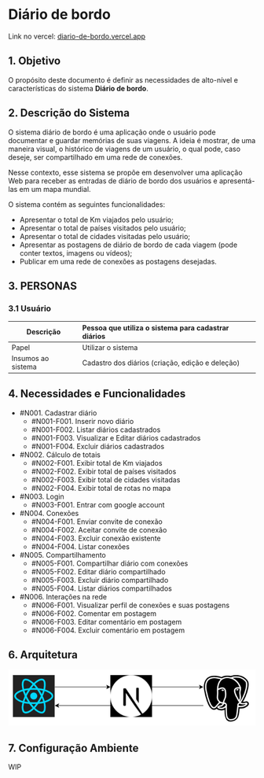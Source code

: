 # Diário de bordo
Link no vercel: [diario-de-bordo.vercel.app](https://diario-de-bordo.vercel.app/)

## **1. Objetivo**

O propósito deste documento é definir as necessidades de alto-nível e características do sistema **Diário de bordo**.

## **2. Descrição do Sistema**

O sistema diário de bordo é uma aplicação onde o usuário pode documentar e guardar memórias de suas viagens. A ideia é mostrar, de uma maneira visual, o histórico de viagens de um usuário, o qual pode, caso deseje, ser compartilhado em uma rede de conexões.

Nesse contexto, esse sistema se propõe em desenvolver uma aplicação Web para receber as entradas de diário de bordo dos usuários e apresentá-las em um mapa mundial.

O sistema contém as seguintes funcionalidades:

- Apresentar o total de Km viajados pelo usuário;
- Apresentar o total de países visitados pelo usuário;
- Apresentar o total de cidades visitadas pelo usuário;
- Apresentar as postagens de diário de bordo de cada viagem (pode conter textos, imagens ou vídeos);
- Publicar em uma rede de conexões as postagens desejadas.

## **3. PERSONAS**

### 3.1 Usuário

| **Descrição** | Pessoa que utiliza o sistema para cadastrar diários                      |
| --------------------- | :-------------------------------------------------------------------------- |
| Papel                 | Utilizar o sistema                                                          |
| Insumos ao sistema    | Cadastro dos diários (criação, edição e deleção) |


## **4. Necessidades e Funcionalidades**

* #N001. Cadastrar diário
  * #N001-F001. Inserir novo diário
  * #N001-F002. Listar diários cadastrados
  * #N001-F003. Visualizar e Editar diários cadastrados
  * #N001-F004. Excluir diários cadastrados
* #N002. Cálculo de totais
  * #N002-F001. Exibir total de Km viajados
  * #N002-F002. Exibir total de países visitados
  * #N002-F003. Exibir total de cidades visitadas
  * #N002-F004. Exibir total de rotas no mapa
* #N003. Login
  * #N003-F001. Entrar com google account
* #N004. Conexões
  * #N004-F001. Enviar convite de conexão
  * #N004-F002. Aceitar convite de conexão
  * #N004-F003. Excluir conexão existente
  * #N004-F004. Listar conexões
* #N005. Compartilhamento
  * #N005-F001. Compartilhar diário com conexões
  * #N005-F002. Editar diário compartilhado
  * #N005-F003. Excluir diário compartilhado
  * #N005-F004. Listar diários compartilhados
* #N006. Interações na rede
  * #N006-F001. Visualizar perfil de conexões e suas postagens
  * #N006-F002. Comentar em postagem
  * #N006-F003. Editar comentário em postagem
  * #N006-F004. Excluir comentário em postagem

## **6. Arquitetura**

![arquitetura](arquitetura.png)

## 7. Configuração Ambiente

WIP